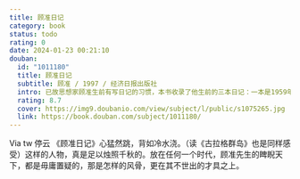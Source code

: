 ```yaml
---
title: 顾准日记
category: book
status: todo
rating: 0
date: 2024-01-23 00:21:10
douban:
  id: "1011180"
  title: 顾准日记
  subtitle: 顾准 / 1997 / 经济日报出版社
  intro: 已故思想家顾准生前有写日记的习惯，本书收录了他生前的三本日记：一本是1959年10月至1960年1月下放河南商城监督劳动时的日记；一本是1969年10月至1971年9月下放河南息县学部五七干校的日记；还有一本是顾准1972年10月到1974年10月在北京读书和生活的简单记录。这三本日记，虽然只是顾准生命长河中三个片断的记录，蛤对于研究顾准思想的发展，却有着不可忽视的价值。从多方面提供了顾准思想形成的政治背景、文化背景和生活背景。
  rating: 8.7
  cover: https://img9.doubanio.com/view/subject/l/public/s1075265.jpg
  link: https://book.douban.com/subject/1011180/
---
```


Via tw 停云 《顾准日记》心猛然跳，背如冷水浇。（读《古拉格群岛》也是同样感受）这样的人物，真是足以烛照千秋的。放在任何一个时代，顾准先生的睥睨天下，都是毋庸置疑的，那是怎样的风骨，更在其不世出的才具之上。